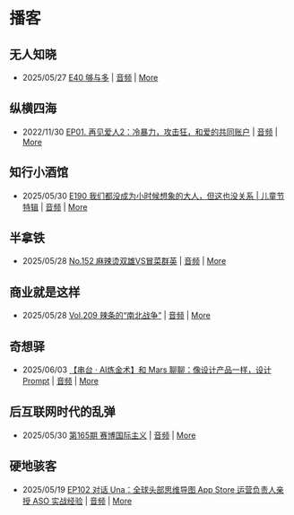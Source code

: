 # 播客

## 无人知晓
- 2025/05/27 [E40 够与多](https://www.xiaoyuzhoufm.com/episode/682ecd8b457b22ce0df770c2) | [音频](https://dts-api.xiaoyuzhoufm.com/track/611719d3cb0b82e1df0ad29e/682ecd8b457b22ce0df770c2/media.xyzcdn.net/611719d3cb0b82e1df0ad29e/lqx1UHbtbLPSGlAcSjWewCS8fYg0.m4a) | [More](channels/%E6%97%A0%E4%BA%BA%E7%9F%A5%E6%99%93.md)

## 纵横四海
- 2022/11/30 [EP01. 再见爱人2：冷暴力，攻击狂，和爱的共同账户](https://www.ximalaya.com/sound/592716797) | [音频](https://aod.cos.tx.xmcdn.com/storages/26c6-audiofreehighqps/E9/4E/GKwRIUEHXOodAq7-QQHYdhCw-aacv2-48K.m4a) | [More](channels/%E7%BA%B5%E6%A8%AA%E5%9B%9B%E6%B5%B7.md)

## 知行小酒馆
- 2025/05/30 [E190 我们都没成为小时候想象的大人，但这也没关系 | 儿童节特辑](https://www.xiaoyuzhoufm.com/episode/6838213638dcc57c6496961e) | [音频](https://dts-api.xiaoyuzhoufm.com/track/6013f9f58e2f7ee375cf4216/6838213638dcc57c6496961e/media.xyzcdn.net/6013f9f58e2f7ee375cf4216/luY8eFU7P2hoayn_zYUcZ-wybVP1.m4a) | [More](channels/%E7%9F%A5%E8%A1%8C%E5%B0%8F%E9%85%92%E9%A6%86.md)

## 半拿铁
- 2025/05/28 [No.152 麻辣烫双雄VS冒菜群英](https://www.ximalaya.com/sound/859807681) | [音频](https://tk.wavpub.com/WPDL_TmpwPMBjPMVdeewuDpTzCtJgHNaCDknqNZYGfZDQaTXwTHWZkfuUUeQGWn-a9.m4a) | [More](channels/%E5%8D%8A%E6%8B%BF%E9%93%81.md)

## 商业就是这样
- 2025/05/28 [Vol.209 辣条的“南北战争”](https://www.ximalaya.com/sound/860046812) | [音频](https://aod.cos.tx.xmcdn.com/storages/6276-audiofreehighqps/FC/AE/GKwRIJIMDNtpAPImNwO6InqL.m4a) | [More](channels/%E5%95%86%E4%B8%9A%E5%B0%B1%E6%98%AF%E8%BF%99%E6%A0%B7.md)

## 奇想驿
- 2025/06/03 [【串台 · AI炼金术】和 Mars 聊聊：像设计产品一样，设计 Prompt](https://www.xiaoyuzhoufm.com/episode/683f048f31215eb506235c98) | [音频](https://dts-api.xiaoyuzhoufm.com/track/6034daea97755b8fc9c66480/683f048f31215eb506235c98/media.xyzcdn.net/6034daea97755b8fc9c66480/lkYD8TdPEbmFXBVAPx0iI534wdU_.m4a) | [More](channels/%E5%A5%87%E6%83%B3%E9%A9%BF.md)

## 后互联网时代的乱弹
- 2025/05/30 [第165期 赛博国际主义](https://hosting.wavpub.cn/pie/ep165/) | [音频](https://tk.wavpub.com/WPDL_DWcMLjSwhMLZsAzcaaRKrZnSwbuVgdURACwaADfjmgQGXmzLHzDkdUnxtT-0b.mp3) | [More](channels/%E5%90%8E%E4%BA%92%E8%81%94%E7%BD%91%E6%97%B6%E4%BB%A3%E7%9A%84%E4%B9%B1%E5%BC%B9.md)

## 硬地骇客
- 2025/05/19 [EP102 对话 Una：全球头部思维导图 App Store 运营负责人亲授 ASO 实战经验](https://www.xiaoyuzhoufm.com/episode/682b26c8457b22ce0d793267) | [音频](https://dts-api.xiaoyuzhoufm.com/track/640ee2438be5d40013fe4a87/682b26c8457b22ce0d793267/media.xyzcdn.net/640ee2438be5d40013fe4a87/lsCdLNOGYhIOhre091lwi_AySHUg.m4a) | [More](channels/%E7%A1%AC%E5%9C%B0%E9%AA%87%E5%AE%A2.md)

